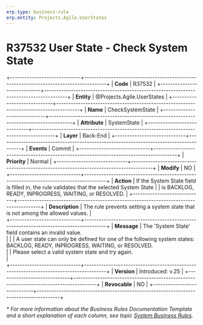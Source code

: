 ```yaml
---
erp.type: business-rule
erp.entity: Projects.Agile.UserStates
---
```


# R37532 User State - Check System State
+-----------------------------+---------------------------------------------------------------------------------------+
| **Code**                    | R37532                                                                                |
+-----------------------------+---------------------------------------------------------------------------------------+
| **Entity**                  | @Projects.Agile.UserStates                                                            |
+-----------------------------+---------------------------------------------------------------------------------------+
| **Name**                    | CheckSystemState                                                                      |
+-----------------------------+---------------------------------------------------------------------------------------+
| **Attribute**               | SystemState                                                                           |
+-----------------------------+---------------------------------------------------------------------------------------+
| **Layer**                   | Back-End                                                                              |
+-----------------------------+---------------------------------------------------------------------------------------+
| **Events**                  | Commit                                                                                |
+-----------------------------+---------------------------------------------------------------------------------------+
| **Priority**                | Normal                                                                                |
+-----------------------------+---------------------------------------------------------------------------------------+
| **Modify**                  | NO                                                                                    |
+-----------------------------+---------------------------------------------------------------------------------------+
| **Action**                  | If the System State field is filled in, the rule validates that the selected System State
|			                        |	is BACKLOG, READY, INPROGRESS, WAITING, or RESOLVED.                                  |
+-----------------------------+---------------------------------------------------------------------------------------+
| **Description**             | The rule prevents setting a system state that is not among the allowed values.        |     
+-----------------------------+---------------------------------------------------------------------------------------+
| **Message**                 | The 'System State' field contains an invalid value.<br>                               |
|                             | A user state can only be defined for one of the following system states: BACKLOG, READY, INPROGRESS, WAITING, or RESOLVED.<br>
|                             | Please select a valid system state and try again.<br>                                 |                             
+-----------------------------+---------------------------------------------------------------------------------------+
| **Version**                 | Introduced: v.25                                                                      |
+-----------------------------+---------------------------------------------------------------------------------------+
| **Revocable**               | NO                                                                                    |
+-----------------------------+---------------------------------------------------------------------------------------+

*\* For more information about the Business Rules Documentation Template and a short explanation of each column, see
topic [System Business Rules](../templates/template-description-system-business-rules.md).*
